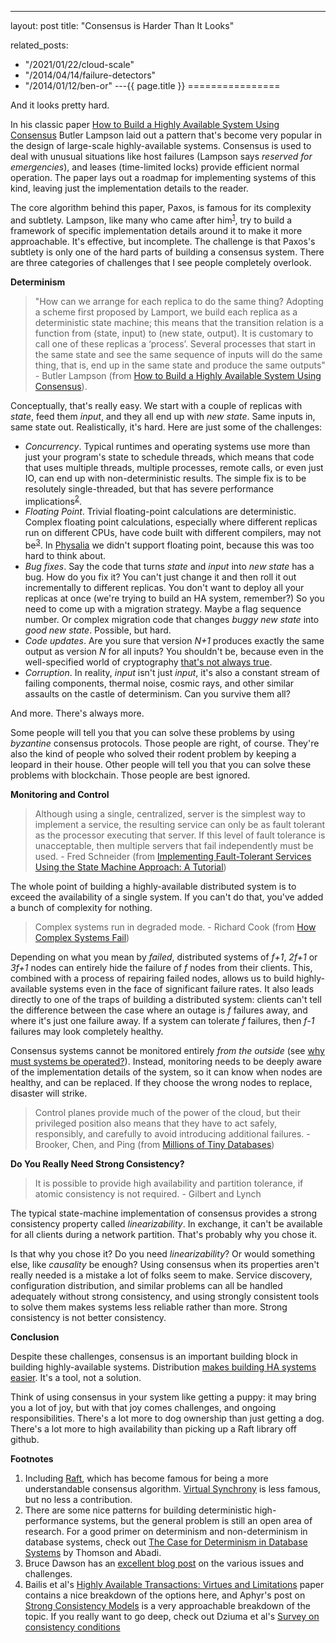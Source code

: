 ---
layout: post
title: "Consensus is Harder Than It Looks"



related_posts:
  - "/2021/01/22/cloud-scale"
  - "/2014/04/14/failure-detectors"
  - "/2014/01/12/ben-or"
---{{ page.title }}
================

<p class="meta">And it looks pretty hard.</p>

In his classic paper [How to Build a Highly Available System Using Consensus](http://citeseerx.ist.psu.edu/viewdoc/download?doi=10.1.1.61.8330&rep=rep1&type=pdf) Butler Lampson laid out a pattern that's become very popular in the design of large-scale highly-available systems. Consensus is used to deal with unusual situations like host failures (Lampson says *reserved for emergencies*), and leases (time-limited locks) provide efficient normal operation. The paper lays out a roadmap for implementing systems of this kind, leaving just the implementation details to the reader.

The core algorithm behind this paper, Paxos, is famous for its complexity and subtlety. Lampson, like many who came after him<sup>[1](#foot1)</sup>, try to build a framework of specific implementation details around it to make it more approachable. It's effective, but incomplete. The challenge is that Paxos's subtlety is only one of the hard parts of building a consensus system. There are three categories of challenges that I see people completely overlook.

**Determinism**

> "How  can  we  arrange  for  each  replica  to  do  the  same  thing?  Adopting  a  scheme  first proposed  by  Lamport,  we  build  each  replica  as  a  deterministic  state  machine;  this means that the transition relation is a function from (state, input) to (new state, output). It is customary to call one of these replicas a ‘process’. Several processes that start in the same state and see the same sequence of inputs will do the same thing, that is, end up in the same state and produce the same outputs" - Butler Lampson (from [How to Build a Highly Available System Using Consensus](http://citeseerx.ist.psu.edu/viewdoc/download?doi=10.1.1.61.8330&rep=rep1&type=pdf)).

Conceptually, that's really easy. We start with a couple of replicas with *state*, feed them *input*, and they all end up with *new state*. Same inputs in, same state out. Realistically, it's hard. Here are just some of the challenges:

* *Concurrency*. Typical runtimes and operating systems use more than just your program's state to schedule threads, which means that code that uses multiple threads, multiple processes, remote calls, or even just IO, can end up with non-deterministic results. The simple fix is to be resolutely single-threaded, but that has severe performance implications<sup>[2](#foot2)</sup>.
* *Floating Point*. Trivial floating-point calculations are deterministic. Complex floating point calculations, especially where different replicas run on different CPUs, have code built with different compilers, may not be<sup>[3](#foot3)</sup>. In [Physalia](https://www.usenix.org/system/files/nsdi20-paper-brooker.pdf) we didn't support floating point, because this was too hard to think about.
* *Bug fixes*. Say the code that turns *state* and *input* into *new state* has a bug. How do you fix it? You can't just change it and then roll it out incrementally to different replicas. You don't want to deploy all your replicas at once (we're trying to build an HA system, remember?) So you need to come up with a migration strategy. Maybe a flag sequence number. Or complex migration code that changes *buggy new state* into *good new state*. Possible, but hard.
* *Code updates*. Are you sure that version *N+1* produces exactly the same output as version *N* for all inputs? You shouldn't be, because even in the well-specified world of cryptography [that's not always true](https://hdevalence.ca/blog/2020-10-04-its-25519am).
* *Corruption*. In reality, *input* isn't just *input*, it's also a constant stream of failing components, thermal noise, cosmic rays, and other similar assaults on the castle of determinism. Can you survive them all?

And more. There's always more.

Some people will tell you that you can solve these problems by using *byzantine* consensus protocols. Those people are right, of course. They're also the kind of people who solved their rodent problem by keeping a leopard in their house. Other people will tell you that you can solve these problems with blockchain. Those people are best ignored.

**Monitoring and Control**

> Although using a single, centralized, server is the simplest way to implement a service, the resulting service can only be as fault tolerant as the processor executing that server. If this level of fault tolerance is unacceptable, then multiple servers that fail independently must be used. - Fred Schneider (from [Implementing Fault-Tolerant Services Using the State Machine Approach: A Tutorial](https://www.cs.cornell.edu/fbs/publications/SMSurvey.pdf))

The whole point of building a highly-available distributed system is to exceed the availability of a single system. If you can't do that, you've added a bunch of complexity for nothing.

> Complex systems run in degraded mode. - Richard Cook (from [How Complex Systems Fail](https://how.complexsystems.fail/))

Depending on what you mean by *failed*, distributed systems of *f+1*, *2f+1* or *3f+1* nodes can entirely hide the failure of *f* nodes from their clients. This, combined with a process of repairing failed nodes, allows us to build highly-available systems even in the face of significant failure rates. It also leads directly to one of the traps of building a distributed system: clients can't tell the difference between the case where an outage is *f* failures away, and where it's just one failure away. If a system can tolerate *f* failures, then *f-1* failures may look completely healthy.

Consensus systems cannot be monitored entirely *from the outside* (see [why must systems be operated?](//brooker.co.za/blog/2016/01/03/correlation.html)). Instead, monitoring needs to be deeply aware of the implementation details of the system, so it can know when nodes are healthy, and can be replaced. If they choose the wrong nodes to replace, disaster will strike.

> Control planes provide much of the power of the cloud, but their privileged position also means that they have to act safely, responsibly, and carefully to avoid introducing additional failures. - Brooker, Chen, and Ping (from [Millions of Tiny Databases](https://www.usenix.org/system/files/nsdi20-paper-brooker.pdf))

**Do You Really Need Strong Consistency?**

> It is possible to provide high availability and partition tolerance, if atomic consistency is not required. - Gilbert and Lynch

The typical state-machine implementation of consensus provides a strong consistency property called *linearizability*. In exchange, it can't be available for all clients during a network partition. That's probably why you chose it.

Is that why you chose it? Do you need *linearizability*? Or would something else, like *causality* be enough? Using consensus when its properties aren't really needed is a mistake a lot of folks seem to make. Service discovery, configuration distribution, and similar problems can all be handled adequately without strong consistency, and using strongly consistent tools to solve them makes systems less reliable rather than more. Strong consistency is not better consistency.

**Conclusion**

Despite these challenges, consensus is an important building block in building highly-available systems. Distribution [makes building HA systems easier](http://brooker.co.za/blog/2020/01/02/why-distributed.html). It's a tool, not a solution.

Think of using consensus in your system like getting a puppy: it may bring you a lot of joy, but with that joy comes challenges, and ongoing responsibilities. There's a lot more to dog ownership than just getting a dog. There's a lot more to high availability than picking up a Raft library off github.

**Footnotes**

 1. <a name="foot1"></a> Including [Raft](https://raft.github.io/raft.pdf), which has become famous for being a more understandable consensus algorithm. [Virtual Synchrony](https://www.cs.rutgers.edu/~pxk/417/notes/virtual_synchrony.html) is less famous, but no less a contribution.
 2. <a name="foot2"></a> There are some nice patterns for building deterministic high-performance systems, but the general problem is still an open area of research. For a good primer on determinism and non-determinism in database systems, check out [The Case for Determinism in Database Systems](http://paperhub.s3.amazonaws.com/878608b83ccf413ea73acfd6b78860a1.pdf) by Thomson and Abadi.
 3. <a name="foot3"></a> Bruce Dawson has an [excellent blog post](https://randomascii.wordpress.com/2013/07/16/floating-point-determinism/) on the various issues and challenges.
 4. <a name="foot4"></a> Bailis et al's [Highly Available Transactions: Virtues and Limitations](https://dsf.berkeley.edu/papers/vldb14-hats.pdf) paper contains a nice breakdown of the options here, and Aphyr's post on [Strong Consistency Models](https://aphyr.com/posts/313-strong-consistency-models) is a very approachable breakdown of the topic. If you really want to go deep, check out Dziuma et al's [Survey on consistency conditions](https://projects.ics.forth.gr/tech-reports/2013/2013.TR439_Survey_on_Consistency_Conditions.pdf)